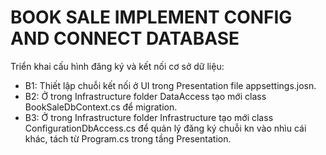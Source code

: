 # BOOK SALE IMPLEMENT CONFIG AND CONNECT DATABASE

Triển khai cấu hình đăng ký và kết nối cơ sở dữ liệu:

- B1: Thiết lập chuỗi kết nối ở UI trong Presentation file appsettings.josn.
- B2: Ở trong Infrastructure folder DataAccess tạo mới class BookSaleDbContext.cs để migration.
- B3: Ở trong Infrastructure folder Infrastructure tạo mới class ConfigurationDbAccess.cs để quản lý đăng ký chuỗi kn vào nhìu cái khác, tách từ Program.cs trong tầng Presentation.

